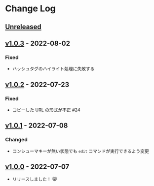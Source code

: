 # Change Log

## [Unreleased]

## [v1.0.3] - 2022-08-02

### Fixed

- ハッシュタグのハイライト処理に失敗する

## [v1.0.2] - 2022-07-23

### Fixed

- コピーした URL の形式が不正 #24

## [v1.0.1] - 2022-07-08

### Changed

- コンシューマキーが無い状態でも `edit` コマンドが実行できるよう変更

## [v1.0.0] - 2022-07-07

- リリースしました！ 😸

[unreleased]: https://github.com/arrow2nd/serizawa/compare/v1.0.3...HEAD
[v1.0.3]: https://github.com/arrow2nd/serizawa/compare/v1.0.2...v1.0.3
[v1.0.2]: https://github.com/arrow2nd/serizawa/compare/v1.0.1...v1.0.2
[v1.0.1]: https://github.com/arrow2nd/serizawa/compare/v1.0.0...v1.0.1
[v1.0.0]: https://github.com/arrow2nd/serizawa/compare/v0.0.0...v1.0.0
